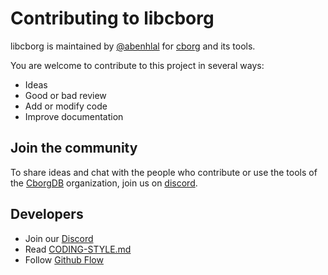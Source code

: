 # Contributing to libcborg

libcborg is maintained by [@abenhlal](https://github.com/abenhlal) for [cborg](https://github.com/cborgdb/cborg) and its tools.

You are welcome to contribute to this project in several ways:

- Ideas
- Good or bad review
- Add or modify code
- Improve documentation

## Join the community 

To share ideas and chat with the people who contribute or use the tools of the [CborgDB](https://github.com/cborgdb) organization, join us on [discord](https://discord.gg/hmgnCd7NQW).

## Developers

- Join our [Discord](https://discord.gg/hmgnCd7NQW)
- Read [CODING-STYLE.md](CODING-STYLE.md)
- Follow [Github Flow](https://guides.github.com/introduction/flow)

